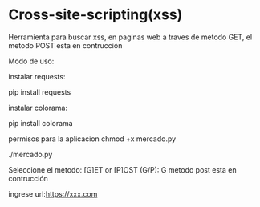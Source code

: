 # Cross-site-scripting(xss)

Herramienta para buscar xss, en paginas web a traves de metodo GET, el metodo POST esta en contrucción

Modo de uso:

instalar requests:

pip install requests

instalar colorama:

pip install colorama

permisos para la aplicacion
chmod +x mercado.py

./mercado.py

Seleccione el metodo: [G]ET or [P]OST (G/P): G
metodo post esta en contrucción

ingrese url:https://xxx.com



